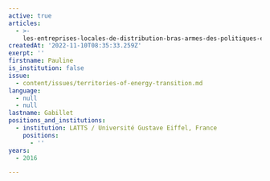 ```yaml
---
active: true
articles:
  - >-
    les-entreprises-locales-de-distribution-bras-armes-des-politiques-energetiques-territoriales
createdAt: '2022-11-10T08:35:33.259Z'
exerpt: ''
firstname: Pauline
is_institution: false
issue:
  - content/issues/territories-of-energy-transition.md
language:
  - null
  - null
lastname: Gabillet
positions_and_institutions:
  - institution: LATTS / Université Gustave Eiffel, France
    positions:
      - ''
years:
  - 2016

---
```

